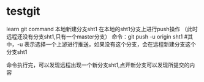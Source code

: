 # testgit
learn git command
本地新建分支sht1 
在本地的sht1分支上进行push操作 （此时远程还没有分支sht1,只有一个master分支）
命令：git push -u origin sht1 
#其中，-u 表示选择一个上游进行推送，如果没有这个分支，会在远程新建分支这个分支sht1

命令执行完，可以发现远程出现一个新分支sht1,点开新分支可以发现所提交的内容
